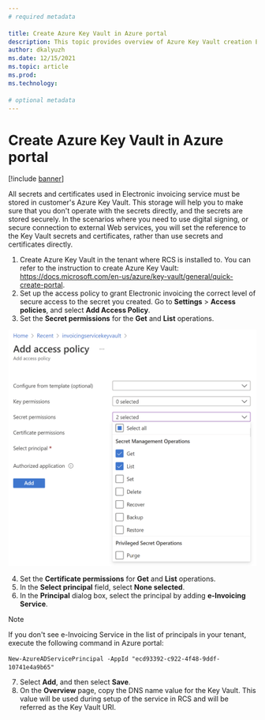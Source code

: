 ```yaml
---
# required metadata

title: Create Azure Key Vault in Azure portal
description: This topic provides overview of Azure Key Vault creation Electronic invoicing.
author: dkalyuzh
ms.date: 12/15/2021
ms.topic: article
ms.prod: 
ms.technology: 

# optional metadata
---
```


# Create Azure Key Vault in Azure portal

[!include [banner](../includes/banner.md)]

All secrets and certificates used in Electronic invoicing service must be stored in customer's Azure Key Vault. This storage will help you to make sure that you don't operate with the secrets directly, and the secrets are stored securely. In the scenarios where you need to use digital signing, or secure connection to external Web services, you will set the reference to the Key Vault secrets and certificates, rather than use secrets and certificates directly.

  1. Create Azure Key Vault  in the tenant where RCS is installed to. You can refer to the instruction to create Azure Key Vault: https://docs.microsoft.com/en-us/azure/key-vault/general/quick-create-portal.
  2. Set up the access policy to grant Electronic invoicing the correct level of secure access to the secret you created. Go to **Settings** > **Access policies**, and select **Add Access Policy**.
  3. Set the **Secret permissions** for the **Get** and **List** operations.
  
   [![Add access policy page.](./media/add-access-policy-page.png)](./media/add-access-policy-page.png)

  4. Set the **Certificate permissions** for **Get** and **List** operations.
  5. In the **Select principal** field, select **None selected**.
  6. In the **Principal** dialog box, select the principal by adding **e-Invoicing Service**.
	
  > [!NOTE]
  > If you don't see e-Invoicing Service in the list of principals in your tenant, execute the following command in Azure portal: <p>`New-AzureADServicePrincipal -AppId "ecd93392-c922-4f48-9ddf-10741e4a9b65"`</p>


  7. Select **Add**, and then select **Save**.
  8. On the **Overview** page, copy the DNS name value for the Key Vault. This value will be used during setup of the service in RCS and will be referred as the Key Vault URI.
